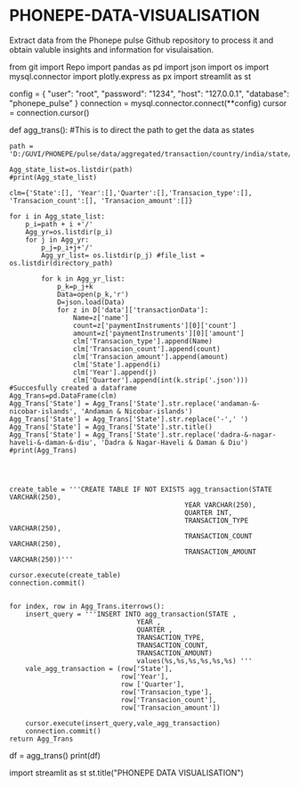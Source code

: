 # PHONEPE-DATA-VISUALISATION
Extract data from the Phonepe pulse Github repository to process it and obtain  valuble insights and information for visulaisation.

from git import Repo
import pandas as pd
import json
import os
import mysql.connector
import plotly.express as px
import streamlit as st

config = {
    "user": "root",
    "password": "1234",
    "host": "127.0.0.1",
    "database": "phonepe_pulse"
}
connection = mysql.connector.connect(**config)
cursor = connection.cursor()


def agg_trans():
#This is to direct the path to get the data as states

    path = 'D:/GUVI/PHONEPE/pulse/data/aggregated/transaction/country/india/state/'

    Agg_state_list=os.listdir(path)
    #print(Agg_state_list)

    clm={'State':[], 'Year':[],'Quarter':[],'Transacion_type':[], 'Transacion_count':[], 'Transacion_amount':[]}

    for i in Agg_state_list:
        p_i=path + i +'/'
        Agg_yr=os.listdir(p_i)
        for j in Agg_yr:
            p_j=p_i+j+'/'
            Agg_yr_list= os.listdir(p_j) #file_list = os.listdir(directory_path)

            for k in Agg_yr_list:
                p_k=p_j+k
                Data=open(p_k,'r')
                D=json.load(Data)
                for z in D['data']['transactionData']:
                    Name=z['name']
                    count=z['paymentInstruments'][0]['count']
                    amount=z['paymentInstruments'][0]['amount']
                    clm['Transacion_type'].append(Name)
                    clm['Transacion_count'].append(count)
                    clm['Transacion_amount'].append(amount)
                    clm['State'].append(i)
                    clm['Year'].append(j)
                    clm['Quarter'].append(int(k.strip('.json')))
    #Succesfully created a dataframe
    Agg_Trans=pd.DataFrame(clm)
    Agg_Trans['State'] = Agg_Trans['State'].str.replace('andaman-&-nicobar-islands', 'Andaman & Nicobar-islands')
    Agg_Trans['State'] = Agg_Trans['State'].str.replace('-',' ')
    Agg_Trans['State'] = Agg_Trans['State'].str.title()
    Agg_Trans['State'] = Agg_Trans['State'].str.replace('dadra-&-nagar-haveli-&-daman-&-diu', 'Dadra & Nagar-Haveli & Daman & Diu')
    #print(Agg_Trans)
    



    create_table = '''CREATE TABLE IF NOT EXISTS agg_transaction(STATE VARCHAR(250),
                                                YEAR VARCHAR(250),
                                                QUARTER INT,
                                                TRANSACTION_TYPE VARCHAR(250),
                                                TRANSACTION_COUNT VARCHAR(250),
                                                TRANSACTION_AMOUNT VARCHAR(250))'''

    cursor.execute(create_table)
    connection.commit()


    for index, row in Agg_Trans.iterrows():
        insert_query = '''INSERT INTO agg_transaction(STATE ,
                                    YEAR ,
                                    QUARTER ,
                                    TRANSACTION_TYPE,
                                    TRANSACTION_COUNT,
                                    TRANSACTION_AMOUNT) 
                                    values(%s,%s,%s,%s,%s,%s) '''
        vale_agg_transaction = (row['State'],
                                row['Year'],
                                row ['Quarter'], 
                                row['Transacion_type'], 
                                row['Transacion_count'],
                                row['Transacion_amount'])
        
        cursor.execute(insert_query,vale_agg_transaction)
        connection.commit()
    return Agg_Trans


df = agg_trans()
print(df)

import streamlit as st
st.title("PHONEPE DATA VISUALISATION")

